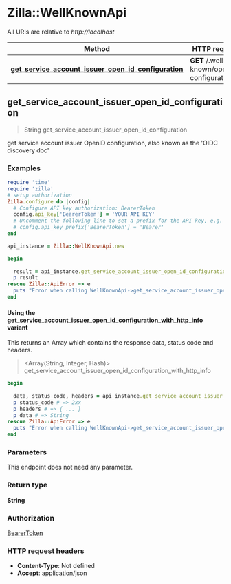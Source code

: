 # Zilla::WellKnownApi

All URIs are relative to *http://localhost*

| Method | HTTP request | Description |
| ------ | ------------ | ----------- |
| [**get_service_account_issuer_open_id_configuration**](WellKnownApi.md#get_service_account_issuer_open_id_configuration) | **GET** /.well-known/openid-configuration/ |  |


## get_service_account_issuer_open_id_configuration

> String get_service_account_issuer_open_id_configuration



get service account issuer OpenID configuration, also known as the 'OIDC discovery doc'

### Examples

```ruby
require 'time'
require 'zilla'
# setup authorization
Zilla.configure do |config|
  # Configure API key authorization: BearerToken
  config.api_key['BearerToken'] = 'YOUR API KEY'
  # Uncomment the following line to set a prefix for the API key, e.g. 'Bearer' (defaults to nil)
  # config.api_key_prefix['BearerToken'] = 'Bearer'
end

api_instance = Zilla::WellKnownApi.new

begin
  
  result = api_instance.get_service_account_issuer_open_id_configuration
  p result
rescue Zilla::ApiError => e
  puts "Error when calling WellKnownApi->get_service_account_issuer_open_id_configuration: #{e}"
end
```

#### Using the get_service_account_issuer_open_id_configuration_with_http_info variant

This returns an Array which contains the response data, status code and headers.

> <Array(String, Integer, Hash)> get_service_account_issuer_open_id_configuration_with_http_info

```ruby
begin
  
  data, status_code, headers = api_instance.get_service_account_issuer_open_id_configuration_with_http_info
  p status_code # => 2xx
  p headers # => { ... }
  p data # => String
rescue Zilla::ApiError => e
  puts "Error when calling WellKnownApi->get_service_account_issuer_open_id_configuration_with_http_info: #{e}"
end
```

### Parameters

This endpoint does not need any parameter.

### Return type

**String**

### Authorization

[BearerToken](../README.md#BearerToken)

### HTTP request headers

- **Content-Type**: Not defined
- **Accept**: application/json

